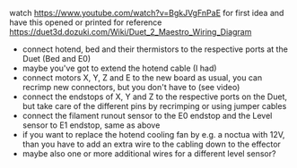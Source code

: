 watch https://www.youtube.com/watch?v=BgkJVgFnPaE for first idea and have this opened or printed for reference https://duet3d.dozuki.com/Wiki/Duet_2_Maestro_Wiring_Diagram

- connect hotend, bed and their thermistors to the respective ports at the Duet (Bed and E0)
- maybe you've got to extend the hotend cable (I had)
- connect motors  X, Y, Z and E to the new board as usual, you can recrimp new connectors, but you don't have to (see video)
- connect the endstops of X, Y and Z to the respective ports on the Duet, but take care of the different pins by recrimping or using jumper cables 
- connect the filament runout sensor to the E0 endstop and the Level sensor to E1 endstop, same as above
- if you want to replace the hotend cooling fan by e.g. a noctua with 12V, than you have to add an extra wire to the cabling down to the effector
 - maybe also one or more additional wires for a different level sensor?

